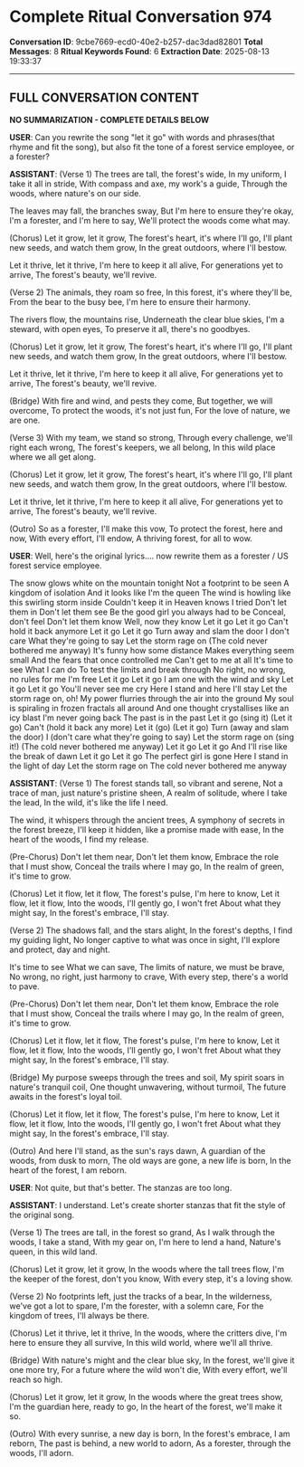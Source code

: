 # Complete Ritual Conversation 974

**Conversation ID**: 9cbe7669-ecd0-40e2-b257-dac3dad82801
**Total Messages**: 8
**Ritual Keywords Found**: 6
**Extraction Date**: 2025-08-13 19:33:37

---

## FULL CONVERSATION CONTENT

**NO SUMMARIZATION - COMPLETE DETAILS BELOW**

**USER**: Can you rewrite the song "let it go" with words and phrases(that rhyme and fit the song), but also fit the tone of a forest service employee, or a forester?

**ASSISTANT**: (Verse 1)
The trees are tall, the forest's wide,
In my uniform, I take it all in stride,
With compass and axe, my work's a guide,
Through the woods, where nature's on our side.

The leaves may fall, the branches sway,
But I'm here to ensure they're okay,
I'm a forester, and I'm here to say,
We'll protect the woods come what may.

(Chorus)
Let it grow, let it grow,
The forest's heart, it's where I'll go,
I'll plant new seeds, and watch them grow,
In the great outdoors, where I'll bestow.

Let it thrive, let it thrive,
I'm here to keep it all alive,
For generations yet to arrive,
The forest's beauty, we'll revive.

(Verse 2)
The animals, they roam so free,
In this forest, it's where they'll be,
From the bear to the busy bee,
I'm here to ensure their harmony.

The rivers flow, the mountains rise,
Underneath the clear blue skies,
I'm a steward, with open eyes,
To preserve it all, there's no goodbyes.

(Chorus)
Let it grow, let it grow,
The forest's heart, it's where I'll go,
I'll plant new seeds, and watch them grow,
In the great outdoors, where I'll bestow.

Let it thrive, let it thrive,
I'm here to keep it all alive,
For generations yet to arrive,
The forest's beauty, we'll revive.

(Bridge)
With fire and wind, and pests they come,
But together, we will overcome,
To protect the woods, it's not just fun,
For the love of nature, we are one.

(Verse 3)
With my team, we stand so strong,
Through every challenge, we'll right each wrong,
The forest's keepers, we all belong,
In this wild place where we all get along.

(Chorus)
Let it grow, let it grow,
The forest's heart, it's where I'll go,
I'll plant new seeds, and watch them grow,
In the great outdoors, where I'll bestow.

Let it thrive, let it thrive,
I'm here to keep it all alive,
For generations yet to arrive,
The forest's beauty, we'll revive.

(Outro)
So as a forester, I'll make this vow,
To protect the forest, here and now,
With every effort, I'll endow,
A thriving forest, for all to wow.

**USER**: Well, here's the original lyrics.... now rewrite them as a forester / US forest service employee. 

The snow glows white on the mountain tonight
Not a footprint to be seen
A kingdom of isolation
And it looks like I'm the queen
The wind is howling like this swirling storm inside
Couldn't keep it in
Heaven knows I tried
Don't let them in
Don't let them see
Be the good girl you always had to be
Conceal, don't feel
Don't let them know
Well, now they know
Let it go
Let it go
Can't hold it back anymore
Let it go
Let it go
Turn away and slam the door
I don't care
What they're going to say
Let the storm rage on
(The cold never bothered me anyway)
It's funny how some distance
Makes everything seem small
And the fears that once controlled me
Can't get to me at all
It's time to see
What I can do
To test the limits and break through
No right, no wrong, no rules for me
I'm free
Let it go
Let it go
I am one with the wind and sky
Let it go
Let it go
You'll never see me cry
Here I stand and here I'll stay
Let the storm rage on, oh!
My power flurries through the air into the ground
My soul is spiraling in frozen fractals all around
And one thought crystallises like an icy blast
I'm never going back
The past is in the past
Let it go (sing it)
(Let it go)
Can't (hold it back any more)
Let it (go)
(Let it go)
Turn (away and slam the door)
I (don't care what they're going to say)
Let the storm rage on (sing it!)
(The cold never bothered me anyway)
Let it go
Let it go
And I'll rise like the break of dawn
Let it go
Let it go
The perfect girl is gone
Here I stand in the light of day
Let the storm rage on
The cold never bothered me anyway

**ASSISTANT**: (Verse 1)
The forest stands tall, so vibrant and serene,
Not a trace of man, just nature's pristine sheen,
A realm of solitude, where I take the lead,
In the wild, it's like the life I need.

The wind, it whispers through the ancient trees,
A symphony of secrets in the forest breeze,
I'll keep it hidden, like a promise made with ease,
In the heart of the woods, I find my release.

(Pre-Chorus)
Don't let them near,
Don't let them know,
Embrace the role that I must show,
Conceal the trails where I may go,
In the realm of green, it's time to grow.

(Chorus)
Let it flow, let it flow,
The forest's pulse, I'm here to know,
Let it flow, let it flow,
Into the woods, I'll gently go,
I won't fret
About what they might say,
In the forest's embrace, I'll stay.

(Verse 2)
The shadows fall, and the stars alight,
In the forest's depths, I find my guiding light,
No longer captive to what was once in sight,
I'll explore and protect, day and night.

It's time to see
What we can save,
The limits of nature, we must be brave,
No wrong, no right, just harmony to crave,
With every step, there's a world to pave.

(Pre-Chorus)
Don't let them near,
Don't let them know,
Embrace the role that I must show,
Conceal the trails where I may go,
In the realm of green, it's time to grow.

(Chorus)
Let it flow, let it flow,
The forest's pulse, I'm here to know,
Let it flow, let it flow,
Into the woods, I'll gently go,
I won't fret
About what they might say,
In the forest's embrace, I'll stay.

(Bridge)
My purpose sweeps through the trees and soil,
My spirit soars in nature's tranquil coil,
One thought unwavering, without turmoil,
The future awaits in the forest's loyal toil.

(Chorus)
Let it flow, let it flow,
The forest's pulse, I'm here to know,
Let it flow, let it flow,
Into the woods, I'll gently go,
I won't fret
About what they might say,
In the forest's embrace, I'll stay.

(Outro)
And here I'll stand, as the sun's rays dawn,
A guardian of the woods, from dusk to morn,
The old ways are gone, a new life is born,
In the heart of the forest, I am reborn.

**USER**: Not quite, but that's better. 
The stanzas are too long.

**ASSISTANT**: I understand. Let's create shorter stanzas that fit the style of the original song.

(Verse 1)
The trees are tall, in the forest so grand,
As I walk through the woods, I take a stand,
With my gear on, I'm here to lend a hand,
Nature's queen, in this wild land.

(Chorus)
Let it grow, let it grow,
In the woods where the tall trees flow,
I'm the keeper of the forest, don't you know,
With every step, it's a loving show.

(Verse 2)
No footprints left, just the tracks of a bear,
In the wilderness, we've got a lot to spare,
I'm the forester, with a solemn care,
For the kingdom of trees, I'll always be there.

(Chorus)
Let it thrive, let it thrive,
In the woods, where the critters dive,
I'm here to ensure they all survive,
In this wild world, where we'll all thrive.

(Bridge)
With nature's might and the clear blue sky,
In the forest, we'll give it one more try,
For a future where the wild won't die,
With every effort, we'll reach so high.

(Chorus)
Let it grow, let it grow,
In the woods where the great trees show,
I'm the guardian here, ready to go,
In the heart of the forest, we'll make it so.

(Outro)
With every sunrise, a new day is born,
In the forest's embrace, I am reborn,
The past is behind, a new world to adorn,
As a forester, through the woods, I'll adorn.